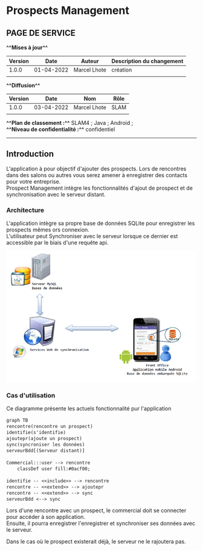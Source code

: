 # Prospects Management

## PAGE DE SERVICE

**^^Mises à jour^^**

|Version|Date       |Auteur         |Description du changement                                          |
|-------|-----------|---------------|-------------------------------------------------------------------|
| 1.0.0 |01-04-2022 |Marcel Lhote   |création                                                           |
|||||

**^^Diffusion^^**

|Version |Date       |Nom          |Rôle|
|--------|-----------|-------------|----|
|1.0.0   |03-04-2022 |Marcel Lhote |SLAM|
|||||

**^^Plan de classement :^^** SLAM4 ; Java ; Android ;  
**^^Niveau de confidentialité :^^** confidentiel

---

## Introduction

L'application à pour objectif d'ajouter des prospects. Lors de rencontres dans des salons ou autres vous serez amener à
enregistrer des contacts pour votre entreprise.  
Prospect Management intègre les fonctionnalités d'ajout de prospect et de synchronisation avec le serveur distant.

### Architecture

L'application intègre sa propre base de données SQLite pour enregistrer les prospects mêmes ors connexion.  
L'utilisateur peut Synchroniser avec le serveur lorsque ce dernier est accessible par le biais d'une requête api.

![Architecture](./assets/architectureBdd.png)

### Cas d'utilisation

Ce diagramme présente les actuels fonctionnalité pur l'application

```mermaid
graph TB
rencontre(rencontre un prospect)
identifie(s'identifie)
ajoutepr(ajoute un prospect)
sync(syncroniser les données)
serveurBdd[(Serveur distant)]

Commercial:::user --> rencontre
    classDef user fill:#0acf00;
    
identifie -- <<include>> --> rencontre
rencontre -- <<extend>> --> ajoutepr
rencontre -- <<extend>> --> sync
serveurBdd <--> sync
```

Lors d'une rencontre avec un prospect, le commercial doit se connecter pour accéder à son application.  
Ensuite, il pourra enregistrer l'enregistrer et synchroniser ses données avec le serveur.

Dans le cas où le prospect existerait déjà, le serveur ne le rajoutera pas.
